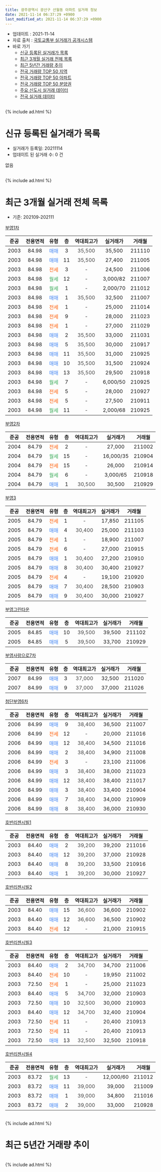 ```yaml
---
title: 광주광역시 광산구 산월동 아파트 실거래 정보
date: 2021-11-14 06:37:29 +0900
last_modified_at: 2021-11-14 06:37:29 +0900
---
```


* 업데이트 : 2021-11-14
* 자료 출처 : [국토교통부 실거래가 공개시스템](http://rt.molit.go.kr)
* 바로 가기
    * [신규 등록된 실거래가 목록](#신규-등록된-실거래가-목록)
    * [최근 3개월 실거래 전체 목록](#최근-3개월-실거래-전체-목록)
    * [최근 5년간 거래량 추이](#최근-5년간-거래량-추이)
    * [전국 거래량 TOP 50 지역](https://inasie.github.io/apt-trade-info/최근-3개월-전국에서-가장-거래가-많이-발생한-지역)
    * [전국 거래량 TOP 50 아파트](https://inasie.github.io/apt-trade-info/최근-3개월-전국에서-가장-거래가-많이-발생한-아파트)
    * [전국 거래량 TOP 50 분양권](https://inasie.github.io/apt-trade-info/최근-3개월-전국에서-가장-거래가-많이-발생한-분양권)
    * [주요 신도시 실거래 데이터](https://inasie.github.io/apt-trade-info/주요-신도시)
    * [전국 실거래 데이터](https://inasie.github.io/apt-trade-info/전국)
<br>
{% include ad.html %}
<br>

# 신규 등록된 실거래가 목록
* 실거래가 등록일: 20211114
* 업데이트 된 실거래 수: 0 건

없음

<br>
{% include ad.html %}
<br>

# 최근 3개월 실거래 전체 목록
* 기준: 202109-202111


[부영1차](https://search.naver.com/search.naver?query=%EA%B4%91%EC%A3%BC%EA%B4%91%EC%97%AD%EC%8B%9C+%EA%B4%91%EC%82%B0%EA%B5%AC+%EC%82%B0%EC%9B%94%EB%8F%99+%EB%B6%80%EC%98%811%EC%B0%A8)

|준공|전용면적|유형|층|역대최고가|실거래가|거래월|
|:---:|:---:|:---:|:---:|:---:|:---:|:---:|
|2003|84.98|<span style="color:#4285f3">매매</span>|3|<span style="color:#444444">35,500</span>|35,500|211110|
|2003|84.98|<span style="color:#4285f3">매매</span>|11|<span style="color:#444444">35,500</span>|27,400|211005|
|2003|84.98|<span style="color:#ff5a00">전세</span>|3|<span style="color:#444444">-</span>|24,500|211006|
|2003|84.98|<span style="color:#34a853">월세</span>|12|<span style="color:#444444">-</span>|3,000/82|211007|
|2003|84.98|<span style="color:#34a853">월세</span>|1|<span style="color:#444444">-</span>|2,000/70|211012|
|2003|84.98|<span style="color:#4285f3">매매</span>|1|<span style="color:#444444">35,500</span>|32,500|211007|
|2003|84.98|<span style="color:#ff5a00">전세</span>|1|<span style="color:#444444">-</span>|25,000|211014|
|2003|84.98|<span style="color:#ff5a00">전세</span>|9|<span style="color:#444444">-</span>|28,000|211023|
|2003|84.98|<span style="color:#ff5a00">전세</span>|1|<span style="color:#444444">-</span>|27,000|211029|
|2003|84.98|<span style="color:#4285f3">매매</span>|2|<span style="color:#444444">35,500</span>|33,000|211031|
|2003|84.98|<span style="color:#4285f3">매매</span>|5|<span style="color:#444444">35,500</span>|30,000|210917|
|2003|84.98|<span style="color:#4285f3">매매</span>|11|<span style="color:#444444">35,500</span>|31,000|210925|
|2003|84.98|<span style="color:#4285f3">매매</span>|10|<span style="color:#444444">35,500</span>|31,500|210924|
|2003|84.98|<span style="color:#4285f3">매매</span>|13|<span style="color:#444444">35,500</span>|29,500|210918|
|2003|84.98|<span style="color:#34a853">월세</span>|7|<span style="color:#444444">-</span>|6,000/50|210925|
|2003|84.98|<span style="color:#ff5a00">전세</span>|5|<span style="color:#444444">-</span>|28,000|210927|
|2003|84.98|<span style="color:#ff5a00">전세</span>|5|<span style="color:#444444">-</span>|27,500|210911|
|2003|84.98|<span style="color:#34a853">월세</span>|11|<span style="color:#444444">-</span>|2,000/68|210925|

[부영2차](https://search.naver.com/search.naver?query=%EA%B4%91%EC%A3%BC%EA%B4%91%EC%97%AD%EC%8B%9C+%EA%B4%91%EC%82%B0%EA%B5%AC+%EC%82%B0%EC%9B%94%EB%8F%99+%EB%B6%80%EC%98%812%EC%B0%A8)

|준공|전용면적|유형|층|역대최고가|실거래가|거래월|
|:---:|:---:|:---:|:---:|:---:|:---:|:---:|
|2004|84.79|<span style="color:#ff5a00">전세</span>|2|<span style="color:#444444">-</span>|27,000|211002|
|2004|84.79|<span style="color:#34a853">월세</span>|15|<span style="color:#444444">-</span>|16,000/35|210904|
|2004|84.79|<span style="color:#ff5a00">전세</span>|15|<span style="color:#444444">-</span>|26,000|210914|
|2004|84.79|<span style="color:#34a853">월세</span>|6|<span style="color:#444444">-</span>|3,000/65|210918|
|2004|84.79|<span style="color:#4285f3">매매</span>|1|<span style="color:#444444">30,500</span>|30,500|210929|

[부영3](https://search.naver.com/search.naver?query=%EA%B4%91%EC%A3%BC%EA%B4%91%EC%97%AD%EC%8B%9C+%EA%B4%91%EC%82%B0%EA%B5%AC+%EC%82%B0%EC%9B%94%EB%8F%99+%EB%B6%80%EC%98%813)

|준공|전용면적|유형|층|역대최고가|실거래가|거래월|
|:---:|:---:|:---:|:---:|:---:|:---:|:---:|
|2005|84.79|<span style="color:#ff5a00">전세</span>|1|<span style="color:#444444">-</span>|17,850|211105|
|2005|84.79|<span style="color:#4285f3">매매</span>|4|<span style="color:#444444">30,400</span>|25,000|211103|
|2005|84.79|<span style="color:#ff5a00">전세</span>|1|<span style="color:#444444">-</span>|18,900|211007|
|2005|84.79|<span style="color:#ff5a00">전세</span>|6|<span style="color:#444444">-</span>|27,000|210915|
|2005|84.79|<span style="color:#4285f3">매매</span>|1|<span style="color:#444444">30,400</span>|27,200|210910|
|2005|84.79|<span style="color:#4285f3">매매</span>|8|<span style="color:#444444">30,400</span>|30,400|210927|
|2005|84.79|<span style="color:#ff5a00">전세</span>|4|<span style="color:#444444">-</span>|19,100|210920|
|2005|84.79|<span style="color:#4285f3">매매</span>|7|<span style="color:#444444">30,400</span>|28,500|210903|
|2005|84.79|<span style="color:#4285f3">매매</span>|9|<span style="color:#444444">30,400</span>|30,000|210927|

[부영그린타운](https://search.naver.com/search.naver?query=%EA%B4%91%EC%A3%BC%EA%B4%91%EC%97%AD%EC%8B%9C+%EA%B4%91%EC%82%B0%EA%B5%AC+%EC%82%B0%EC%9B%94%EB%8F%99+%EB%B6%80%EC%98%81%EA%B7%B8%EB%A6%B0%ED%83%80%EC%9A%B4)

|준공|전용면적|유형|층|역대최고가|실거래가|거래월|
|:---:|:---:|:---:|:---:|:---:|:---:|:---:|
|2005|84.85|<span style="color:#4285f3">매매</span>|10|<span style="color:#444444">39,500</span>|39,500|211102|
|2005|84.85|<span style="color:#4285f3">매매</span>|5|<span style="color:#444444">39,500</span>|33,700|210929|

[부영사랑으로7차](https://search.naver.com/search.naver?query=%EA%B4%91%EC%A3%BC%EA%B4%91%EC%97%AD%EC%8B%9C+%EA%B4%91%EC%82%B0%EA%B5%AC+%EC%82%B0%EC%9B%94%EB%8F%99+%EB%B6%80%EC%98%81%EC%82%AC%EB%9E%91%EC%9C%BC%EB%A1%9C7%EC%B0%A8)

|준공|전용면적|유형|층|역대최고가|실거래가|거래월|
|:---:|:---:|:---:|:---:|:---:|:---:|:---:|
|2007|84.99|<span style="color:#4285f3">매매</span>|3|<span style="color:#444444">37,000</span>|32,500|211020|
|2007|84.99|<span style="color:#4285f3">매매</span>|9|<span style="color:#444444">37,000</span>|37,000|211026|

[첨단부영6차](https://search.naver.com/search.naver?query=%EA%B4%91%EC%A3%BC%EA%B4%91%EC%97%AD%EC%8B%9C+%EA%B4%91%EC%82%B0%EA%B5%AC+%EC%82%B0%EC%9B%94%EB%8F%99+%EC%B2%A8%EB%8B%A8%EB%B6%80%EC%98%816%EC%B0%A8)

|준공|전용면적|유형|층|역대최고가|실거래가|거래월|
|:---:|:---:|:---:|:---:|:---:|:---:|:---:|
|2006|84.99|<span style="color:#4285f3">매매</span>|9|<span style="color:#444444">38,400</span>|36,500|211007|
|2006|84.99|<span style="color:#ff5a00">전세</span>|12|<span style="color:#444444">-</span>|20,000|211016|
|2006|84.99|<span style="color:#4285f3">매매</span>|12|<span style="color:#444444">38,400</span>|34,500|211016|
|2006|84.99|<span style="color:#4285f3">매매</span>|2|<span style="color:#444444">38,400</span>|34,900|211008|
|2006|84.99|<span style="color:#ff5a00">전세</span>|3|<span style="color:#444444">-</span>|23,100|211006|
|2006|84.99|<span style="color:#4285f3">매매</span>|3|<span style="color:#444444">38,400</span>|38,000|211023|
|2006|84.99|<span style="color:#4285f3">매매</span>|12|<span style="color:#444444">38,400</span>|38,400|211017|
|2006|84.99|<span style="color:#4285f3">매매</span>|3|<span style="color:#444444">38,400</span>|33,400|210904|
|2006|84.99|<span style="color:#4285f3">매매</span>|7|<span style="color:#444444">38,400</span>|34,000|210909|
|2006|84.99|<span style="color:#4285f3">매매</span>|8|<span style="color:#444444">38,400</span>|36,000|210930|


<script async src="//pagead2.googlesyndication.com/pagead/js/adsbygoogle.js"></script>
<!-- 기본 -->
<ins class="adsbygoogle"
     style="display:block"
     data-ad-client="ca-pub-2446590836940007"
     data-ad-slot="1659523306"
     data-ad-format="auto"
     data-full-width-responsive="true"></ins>
<script>
(adsbygoogle = window.adsbygoogle || []).push({});
</script>


[호반리젠시빌1](https://search.naver.com/search.naver?query=%EA%B4%91%EC%A3%BC%EA%B4%91%EC%97%AD%EC%8B%9C+%EA%B4%91%EC%82%B0%EA%B5%AC+%EC%82%B0%EC%9B%94%EB%8F%99+%ED%98%B8%EB%B0%98%EB%A6%AC%EC%A0%A0%EC%8B%9C%EB%B9%8C1)

|준공|전용면적|유형|층|역대최고가|실거래가|거래월|
|:---:|:---:|:---:|:---:|:---:|:---:|:---:|
|2003|84.40|<span style="color:#4285f3">매매</span>|2|<span style="color:#444444">39,200</span>|39,200|211016|
|2003|84.40|<span style="color:#4285f3">매매</span>|12|<span style="color:#444444">39,200</span>|37,000|210928|
|2003|84.40|<span style="color:#4285f3">매매</span>|8|<span style="color:#444444">39,200</span>|33,500|210916|
|2003|84.40|<span style="color:#4285f3">매매</span>|1|<span style="color:#444444">39,200</span>|30,000|210927|

[호반리젠시빌2](https://search.naver.com/search.naver?query=%EA%B4%91%EC%A3%BC%EA%B4%91%EC%97%AD%EC%8B%9C+%EA%B4%91%EC%82%B0%EA%B5%AC+%EC%82%B0%EC%9B%94%EB%8F%99+%ED%98%B8%EB%B0%98%EB%A6%AC%EC%A0%A0%EC%8B%9C%EB%B9%8C2)

|준공|전용면적|유형|층|역대최고가|실거래가|거래월|
|:---:|:---:|:---:|:---:|:---:|:---:|:---:|
|2003|84.40|<span style="color:#4285f3">매매</span>|15|<span style="color:#444444">36,600</span>|36,600|210902|
|2003|84.40|<span style="color:#4285f3">매매</span>|12|<span style="color:#444444">36,600</span>|36,500|210902|
|2003|84.40|<span style="color:#ff5a00">전세</span>|12|<span style="color:#444444">-</span>|21,000|210915|

[호반리젠시빌3](https://search.naver.com/search.naver?query=%EA%B4%91%EC%A3%BC%EA%B4%91%EC%97%AD%EC%8B%9C+%EA%B4%91%EC%82%B0%EA%B5%AC+%EC%82%B0%EC%9B%94%EB%8F%99+%ED%98%B8%EB%B0%98%EB%A6%AC%EC%A0%A0%EC%8B%9C%EB%B9%8C3)

|준공|전용면적|유형|층|역대최고가|실거래가|거래월|
|:---:|:---:|:---:|:---:|:---:|:---:|:---:|
|2003|84.40|<span style="color:#4285f3">매매</span>|2|<span style="color:#444444">34,700</span>|34,700|211006|
|2003|84.40|<span style="color:#ff5a00">전세</span>|10|<span style="color:#444444">-</span>|19,950|211002|
|2003|72.50|<span style="color:#ff5a00">전세</span>|1|<span style="color:#444444">-</span>|25,000|211023|
|2003|84.40|<span style="color:#4285f3">매매</span>|5|<span style="color:#444444">34,700</span>|32,000|210903|
|2003|72.50|<span style="color:#4285f3">매매</span>|10|<span style="color:#444444">32,500</span>|30,000|210903|
|2003|84.40|<span style="color:#4285f3">매매</span>|12|<span style="color:#444444">34,700</span>|32,400|210904|
|2003|72.50|<span style="color:#ff5a00">전세</span>|11|<span style="color:#444444">-</span>|20,400|210913|
|2003|72.50|<span style="color:#ff5a00">전세</span>|11|<span style="color:#444444">-</span>|20,400|210913|
|2003|72.50|<span style="color:#4285f3">매매</span>|13|<span style="color:#444444">32,500</span>|32,500|210918|

[호반리젠시빌4](https://search.naver.com/search.naver?query=%EA%B4%91%EC%A3%BC%EA%B4%91%EC%97%AD%EC%8B%9C+%EA%B4%91%EC%82%B0%EA%B5%AC+%EC%82%B0%EC%9B%94%EB%8F%99+%ED%98%B8%EB%B0%98%EB%A6%AC%EC%A0%A0%EC%8B%9C%EB%B9%8C4)

|준공|전용면적|유형|층|역대최고가|실거래가|거래월|
|:---:|:---:|:---:|:---:|:---:|:---:|:---:|
|2003|83.72|<span style="color:#34a853">월세</span>|13|<span style="color:#444444">-</span>|12,000/60|211012|
|2003|83.72|<span style="color:#4285f3">매매</span>|11|<span style="color:#444444">39,000</span>|39,000|211009|
|2003|83.72|<span style="color:#4285f3">매매</span>|1|<span style="color:#444444">39,000</span>|34,800|211016|
|2003|83.72|<span style="color:#4285f3">매매</span>|2|<span style="color:#444444">39,000</span>|33,000|210928|


<br>
{% include ad.html %}
<br>

# 최근 5년간 거래량 추이


<div style="width:100%;">
    <canvas id="deal_progress" height="200"></canvas>
</div>

<script>
new Chart(document.getElementById("deal_progress"), {
    type: 'line',
    data: {
        labels: ['201611','201612','201701','201702','201703','201704','201705','201706','201707','201708','201709','201710','201711','201712','201801','201802','201803','201804','201805','201806','201807','201808','201809','201810','201811','201812','201901','201902','201903','201904','201905','201906','201907','201908','201909','201910','201911','201912','202001','202002','202003','202004','202005','202006','202007','202008','202009','202010','202011','202012','202101','202102','202103','202104','202105','202106','202107','202108','202109','202110','202111'],
        datasets: [{
            label: '매매',
            pointRadius: 1,
            data: [38, 22, 26, 32, 27, 23, 32, 21, 43, 42, 39, 36, 37, 30, 29, 19, 56, 25, 23, 29, 25, 39, 43, 53, 41, 42, 37, 30, 31, 29, 28, 35, 38, 44, 41, 52, 38, 42, 38, 46, 41, 33, 39, 48, 56, 29, 40, 39, 55, 52, 27, 19, 23, 30, 46, 31, 33, 41, 23, 14, 3],
            borderColor: "rgba(255, 201, 14, 1)",
            backgroundColor: "rgba(255, 201, 14, 0.5)",
            fill: false,
            lineTension: 0
        },{
            label: '전월세',
            pointRadius: 1,
            data: [12, 14, 13, 12, 11, 12, 11, 4, 9, 16, 11, 10, 18, 12, 17, 13, 9, 11, 6, 12, 12, 13, 9, 16, 7, 14, 20, 16, 22, 15, 8, 14, 11, 12, 13, 15, 15, 10, 9, 17, 7, 5, 4, 17, 17, 12, 9, 11, 14, 17, 16, 20, 18, 16, 14, 8, 9, 16, 12, 13, 1],
            borderColor: "rgba(0, 141, 185, 1)",
            backgroundColor: "rgba(0, 141, 185, 0.5)",
            fill: false,
            lineTension: 0
        }
        ]
    },
    options: {
        responsive: true,
        title: {
            display: false
        },
        tooltips: {
            mode: 'index',
            intersect: false
        },
        hover: {
            mode: 'nearest',
            intersect: true
        },
        scales: {
            xAxes: [{
                display: true,
                scaleLabel: {
                    display: true,
                    labelString: '년/월'
                }
            }],
            yAxes: [{
                display: true,
                ticks: {
                    suggestedMin: 0,
                },
                scaleLabel: {
                    display: true,
                    labelString: '실거래 수'
                }
            }]
        }
    }
});

</script>


<br>
{% include ad.html %}
<br>

